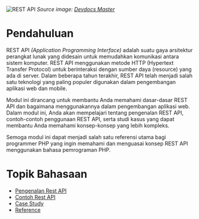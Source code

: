 ![REST API](https://devdocsmaster.com/wp-content/uploads/2024/09/feature-1.jpeg)
_Source image: [Devdocs Master](https://devdocsmaster.com/)_

# Pendahuluan

REST API _(Application Programming Interface)_ adalah suatu gaya arsitektur perangkat lunak yang didesain untuk memudahkan komunikasi antara sistem komputer. REST API menggunakan metode HTTP (Hypertext Transfer Protocol) untuk berinteraksi dengan sumber daya (resource) yang ada di server. Dalam beberapa tahun terakhir, REST API telah menjadi salah satu teknologi yang paling populer digunakan dalam pengembangan aplikasi web dan mobile.

Modul ini dirancang untuk membantu Anda memahami dasar-dasar REST API dan bagaimana menggunakannya dalam pengembangan aplikasi web. Dalam modul ini, Anda akan mempelajari tentang pengenalan REST API, contoh-contoh penggunaan REST API, serta studi kasus yang dapat membantu Anda memahami konsep-konsep yang lebih kompleks.

Semoga modul ini dapat menjadi salah satu referensi utama bagi programmer PHP yang ingin memahami dan menguasai konsep REST API menggunakan bahasa pemrograman PHP.

# Topik Bahasaan

- [Pengenalan Rest API](https://github.com/Pemrograman-Berbasis-Web/modul-pbw.github.io/blob/main/06-Rest%20API/01-Pengenalan%20Rest%20API.md)
- [Contoh Rest API](https://github.com/Pemrograman-Berbasis-Web/modul-pbw.github.io/blob/main/06-Rest%20API/02-Contoh%20REST%20API.md)
- [Case Study](https://github.com/Pemrograman-Berbasis-Web/modul-pbw.github.io/blob/main/06-Rest%20API/03-Case%20Study%20Rest%20API.md)
- [Reference](https://github.com/Pemrograman-Berbasis-Web/modul-pbw.github.io/blob/main/06-Rest%20API/04-Referensi.md)
